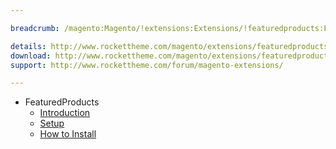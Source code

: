 ```yaml
---

breadcrumb: /magento:Magento/!extensions:Extensions/!featuredproducts:FeaturedProducts

details: http://www.rockettheme.com/magento/extensions/featuredproducts
download: http://www.rockettheme.com/magento/extensions/featuredproducts/modal/downloads
support: http://www.rockettheme.com/forum/magento-extensions/

---
```


* FeaturedProducts
    * [Introduction](INDEX.md)
    * [Setup](INDEX.md#setup)
    * [How to Install](INDEX.md#how-to-install)